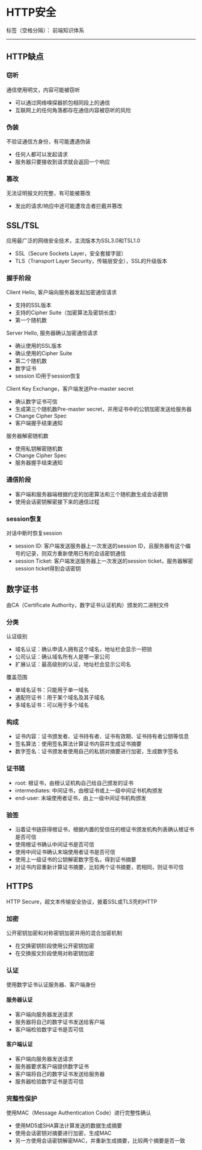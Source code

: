 # HTTP安全

标签（空格分隔）： 前端知识体系

---

## HTTP缺点

### 窃听

通信使用明文，内容可能被窃听

* 可以通过网络嗅探器抓包相同段上的通信
* 互联网上的任何角落都存在通信内容被窃听的风险

### 伪装

不验证通信方身份，有可能遭遇伪装

* 任何人都可以发起请求
* 服务器只要接收到请求就会返回一个响应

### 篡改

无法证明报文的完整，有可能被篡改

* 发出的请求/响应中途可能遭攻击者拦截并篡改

## SSL/TSL

应用最广泛的网络安全技术，主流版本为SSL3.0和TSL1.0

* SSL（Secure Sockets Layer，安全套接字层）
* TLS（Transport Layer Security，传输层安全），SSL的升级版本

### 握手阶段

Client Hello, 客户端向服务器发起加密通信请求

* 支持的SSL版本
* 支持的Cipher Suite（加密算法及密钥长度）
* 第一个随机数

Server Hello, 服务器确认加密通信请求

* 确认使用的SSL版本
* 确认使用的Cipher Suite
* 第二个随机数
* 数字证书
* session ID用于session恢复

Client Key Exchange，客户端发送Pre-master secret

* 确认数字证书可信
* 生成第三个随机数Pre-master secret，并用证书中的公钥加密发送给服务器
* Change Cipher Spec
* 客户端握手结束通知

服务器解密随机数

* 使用私钥解密随机数
* Change Cipher Spec
* 服务器握手结束通知

### 通信阶段

* 客户端和服务器端根据约定的加密算法和三个随机数生成会话密钥
* 使用会话密钥解密接下来的通信过程

### session恢复

对话中断时恢复session

* session ID: 客户端发送服务器上一次发送的session ID，且服务器有这个编号的记录，则双方重新使用已有的会话密钥通信
* session Ticket: 客户端发送服务器上一次发送的session ticket，服务器解密session ticket得到会话密钥

## 数字证书

由CA（Certificate Authority，数字证书认证机构）颁发的二进制文件

### 分类

认证级别

* 域名认证：确认申请人拥有这个域名，地址栏会显示一把锁
* 公司认证：确认域名所有人是哪一家公司
* 扩展认证：最高级别的认证，地址栏会显示公司名

覆盖范围

* 单域名证书：只能用于单一域名
* 通配符证书：用于某个域名及其子域名
* 多域名证书：可以用于多个域名

### 构成

* 证书内容：证书颁发者、证书持有者、证书有效期、证书持有者公钥等信息
* 签名算法：使用签名算法计算证书内容并生成证书摘要
* 数字签名：证书颁发者使用自己的私钥对摘要进行加密，生成数字签名

### 证书链

* root: 根证书，由根认证机构自己给自己颁发的证书
* intermediates: 中间证书，由根证书或上一级中间证书机构颁发
* end-user: 末端使用者证书，由上一级中间证书机构颁发

### 验签

* 沿着证书链获得根证书，根据内置的受信任的根证书颁发机构列表确认根证书是否可信
* 使用根证书确认中间证书是否可信
* 使用中间证书确认末端使用者证书是否可信
 * 使用上一级证书的公钥解密数字签名，得到证书摘要
 * 对证书内容重新计算证书摘要，比较两个证书摘要，若相同，则证书可信

## HTTPS

HTTP Secure，超文本传输安全协议，披着SSL或TLS壳的HTTP

### 加密

公开密钥加密和对称密钥加密并用的混合加密机制

* 在交换密钥阶段使用公开密钥加密
* 在交换报文阶段使用对称密钥加密

### 认证

使用数字证书认证服务器、客户端身份

#### 服务器认证

* 客户端向服务器发送请求
* 服务器将自己的数字证书发送给客户端
* 客户端检验数字证书是否可信

#### 客户端认证

* 客户端向服务器发送请求
* 服务器要求客户端提供数字证书
* 客户端将自己的数字证书发送给服务器
* 服务器检验数字证书是否可信

### 完整性保护

使用MAC（Message Authentication Code）进行完整性确认

* 使用MD5或SHA算法计算发送的数据生成摘要
* 使用会话密钥对摘要进行加密，生成MAC
* 另一方使用会话密钥解密MAC，并重新生成摘要，比较两个摘要是否一致
